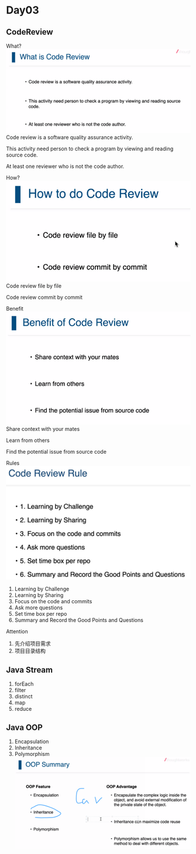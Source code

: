 # Day03

## CodeReview

What?
![codeReview](assests/photo01.png)
Code review is a software quality assurance activity.

This activity need person to check a program by viewing and reading source code.

At least one reviewer who is not the code author.

How?
![codeReview](assests/photo02png.png)
Code review file by file

Code review commit by commit

Benefit
![codeReview](assests/photo03.png)
Share context with your mates

Learn from others

Find the potential issue from source code

Rules
![codeReview](assests/photo04.png)

1. Learning by Challenge
2. Learning by Sharing
3. Focus on the code and commits
4. Ask more questions
5. Set time box per repo
6. Summary and Record the Good Points and Questions

Attention

1. 先介绍项目需求
2. 项目目录结构

## Java Stream

1. forEach
2. filter
3. distinct
4. map
5. reduce

## Java OOP

1. Encapsulation
2. Inheritance
3. Polymorphism
![OOP](assests/photo05.png)
